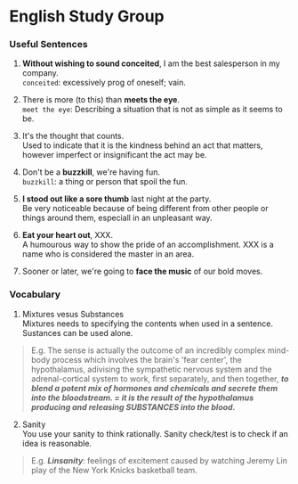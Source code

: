 # English Study Group

### Useful Sentences
1. **Without wishing to sound conceited**, I am the best salesperson in my company.  
`conceited`: excessively prog of oneself; vain.

2. There is more (to this) than **meets the eye**.  
`meet the eye`: Describing a situation that is not as simple as it seems to be.

3. It's the thought that counts.  
Used to indicate that it is the kindness behind an act that matters, however imperfect or insignificant the act may be.

4. Don't be a **buzzkill**, we're having fun.  
`buzzkill`: a thing or person that spoil the fun.

5. **I stood out like a sore thumb** last night at the party.  
Be very noticeable because of being different from other people or things around them, especiall in an unpleasant way.


6. **Eat your heart out**, XXX.  
A humourous way to show the pride of an accomplishment. XXX is a name who is considered the master in an area.

7. Sooner or later, we're going to **face the music** of our bold moves.

### Vocabulary
1. Mixtures vesus Substances  
Mixtures needs to specifying the contents when used in a sentence. Sustances can be used alone.    
> E.g. The sense is actually the outcome of an incredibly complex mind-body process which involves the brain's 'fear center', 
the hypothalamus, adivising the sympathetic nervous system and the adrenal-cortical system to work, first separately, and then together, 
_**to blend a potent mix of hormones and chemicals and secrete them into the bloodstream. =  it is the result of the hypothalamus producing and releasing SUBSTANCES into the blood.**_

2. Sanity  
You use your sanity to think rationally. Sanity check/test is to check if an idea is reasonable.
> E.g. ***Linsanity***: feelings of excitement caused by watching Jeremy Lin play of the New York Knicks basketball team.


